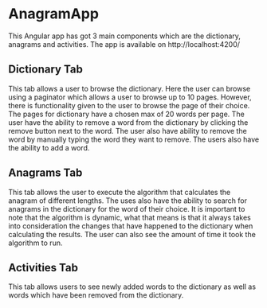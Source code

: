 # AnagramApp

This Angular app has got 3 main components which are the dictionary, anagrams and activities. The app is available on
http://localhost:4200/

## Dictionary Tab

This tab allows a user to browse the dictionary. Here the user can browse using a paginator which allows a user to browse up to 10 
pages. However, there is functionality given to the user to browse the page of their choice. The pages for dictionary have a chosen max 
of 20 words per page. The user have the ability to remove a word from the dictionary by clicking the remove button next to the word. 
The user also have ability to remove the word by manually typing the word they want to remove. The users also have the ability to add a word. 

## Anagrams Tab
This tab allows the user to execute the algorithm that calculates the anagram of different lengths. The uses also have the ability to search for anagrams in the dictionary for
the word of their choice. It is important to note that the algorithm is dynamic, what that means is that it always takes into consideration the changes that have happened to
the dictionary when calculating the results. The user can also see the amount of time it took the algorithm to run.  

## Activities Tab
This tab allows users to see newly added words to the dictionary as well as words which have been removed from the dictionary.

